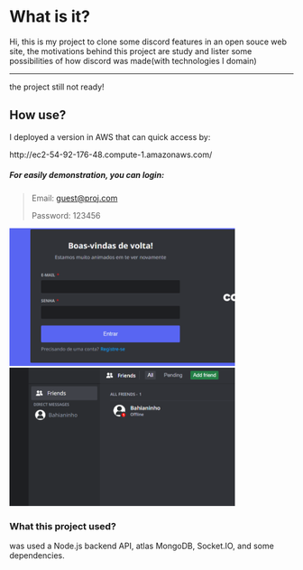 <h1>What is it?</h1>
<p>Hi, this is my project to clone some discord features in an open souce web site, the motivations behind this project are study and lister some possibilities of how discord was made(with technologies I domain)</p>
<p></p>
<hr>
<span>the project still not ready!<span>
<h2>How use?</h2>
<p>I deployed a version in AWS that can quick access by:</p>
<p>http://ec2-54-92-176-48.compute-1.amazonaws.com/</p>
<h5>For easily demonstration, you can login:</h5>
  
> Email: guest@proj.com
> 
> Password: 123456
<img style='width: 400px' src="https://github.com/sheiely/clone-discord-project/blob/main/client/public/images/screenshot2.png">
<img style='width: 400px' src="https://github.com/sheiely/clone-discord-project/blob/main/client/public/images/screenshot.png">

<h3>What this project used?</h3>
<p>was used a Node.js backend API, atlas MongoDB, Socket.IO, and some dependencies.</p>
